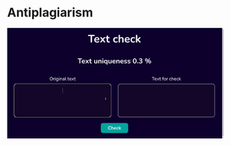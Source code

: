 # Antiplagiarism

  <div align="center">
       <img src="https://github.com/Yariz-IT/Antiplagiarism/blob/main/Antiplagiarism.gif"/>
  </div>
